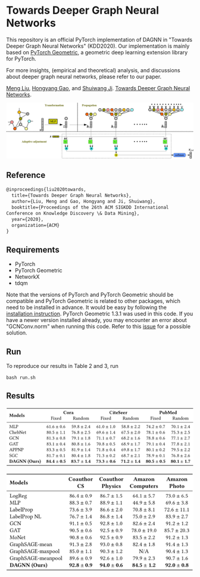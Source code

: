 # Towards Deeper Graph Neural Networks
This repository is an official PyTorch implementation of DAGNN in "Towards Deeper Graph Neural Networks" (KDD2020). Our implementation is mainly based on [PyTorch Geometric](https://pytorch-geometric.readthedocs.io/en/latest/), a geometric deep learning extension library for PyTorch.  

For more insights, (empirical and theoretical) analysis, and discussions about deeper graph neural networks, please refer to our paper.
  
  
[Meng Liu](https://mengliu1998.github.io), [Hongyang Gao](http://people.tamu.edu/~hongyang.gao/), and [Shuiwang Ji](http://people.tamu.edu/~sji/). [Towards Deeper Graph Neural Networks](https://arxiv.org/abs/2007.09296).  

![](https://github.com/mengliu1998/Contents/raw/master/DeeperGNN/DAGNN.jpg)

## Reference
```
@inproceedings{liu2020towards,
  title={Towards Deeper Graph Neural Networks},
  author={Liu, Meng and Gao, Hongyang and Ji, Shuiwang},
  booktitle={Proceedings of the 26th ACM SIGKDD International Conference on Knowledge Discovery \& Data Mining},
  year={2020},
  organization={ACM}
}
```

## Requirements
* PyTorch
* PyTorch Geometric 
* NetworkX
* tdqm  

Note that the versions of PyTorch and PyTorch Geometric should be compatible and PyTorch Geometric is related to other packages, which need to be installed in advance. It would be easy by following the [installation instruction](https://pytorch-geometric.readthedocs.io/en/latest/notes/installation.html#). PyTorch Geometric 1.3.1 was used in this code. If you have a newer version installed already, you may encounter an error about "GCNConv.norm" when running this code. Refer to this [issue](https://github.com/mengliu1998/DeeperGNN/issues/2) for a possible solution.

## Run
To reproduce our results in Table 2 and 3, run  
```linux
bash run.sh
```

## Results

![](https://github.com/mengliu1998/Contents/blob/master/DeeperGNN/result_citation.png)  

![](https://github.com/mengliu1998/Contents/blob/master/DeeperGNN/result_coauthorship_copurchase.png)

